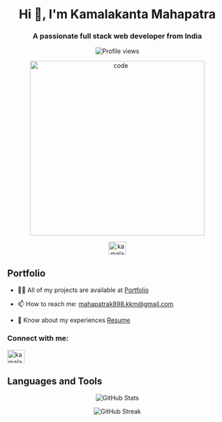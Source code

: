 <h1 align="center">Hi 👋, I'm Kamalakanta Mahapatra</h1>
<h3 align="center">A passionate full stack web developer from India</h3>

<p align="center">
  <img src="https://komarev.com/ghpvc/?username=Kamalakanta01&label=Profile%20views&color=0e75b6&style=flat" alt="Profile views" />
</p>

<p align="center">
  <img width="400" src="https://user-images.githubusercontent.com/55389276/140866485-8fb1c876-9a8f-4d6a-98dc-08c4981eaf70.gif" alt="code" />
</p>

<p align="center">
  <a href="https://www.linkedin.com/in/kamalakanta-mahapatra-082825208/" target="_blank">
    <img src="https://img.icons8.com/?size=1x&id=13930&format=png" alt="kamalakanta01" height="30" width="40" />
  </a>
</p>

## Portfolio

- 👨‍💻 All of my projects are available at [Portfolio]()

- 📫 How to reach me: mahapatrak898.kkm@gmail.com

- 📄 Know about my experiences [Resume]()

<h3 align="left">Connect with me:</h3>
<p align="left">
<a href="https://www.linkedin.com/in/kamalakanta-mahapatra-082825208/" target="blank"><img align="center" src="https://img.icons8.com/?size=1x&id=13930&format=png"" alt="kamalakanta01" height="30" width="40" /></a>
</p>

## Languages and Tools

<p align="center">
  <i class="fab fa-css3" style="font-size: 40px; margin: 5px;"></i>
  <i class="fab fa-figma" style="font-size: 40px; margin: 5px;"></i>
  <i class="fab fa-git" style="font-size: 40px; margin: 5px;"></i>
  <i class="fab fa-html5" style="font-size: 40px; margin: 5px;"></i>
  <i class="fab fa-java" style="font-size: 40px; margin: 5px;"></i>
  <i class="fab fa-js" style="font-size: 40px; margin: 5px;"></i>
  <i class="fab fa-mongodb" style="font-size: 40px; margin: 5px;"></i>
  <i class="fab fa-node-js" style="font-size: 40px; margin: 5px;"></i>
  <i class="fab fa-react" style="font-size: 40px; margin: 5px;"></i>
</p>

<!-- Include Font Awesome CSS -->
<link rel="stylesheet" href="./package/css/all.min.css" />

<!-- Include Font Awesome JavaScript (optional, only if you need advanced features) -->
<script src="https://cdnjs.cloudflare.com/ajax/libs/font-awesome/5.15.4/js/all.min.js" integrity="sha512-4e+sugqm73PZ2Brvlu1Bq6GehxZosZbxti8/ub2KYHKbOjH2LohFL6U0LQ1VZ2sVDo3EDz1N01DSDA+9b65p4g==" crossorigin="anonymous" referrerpolicy="no-referrer"></script>

<p align="center">
  <img align="center" src="https://github-readme-stats.vercel.app/api?username=Kamalakanta01&show_icons=true&locale=en" alt="GitHub Stats" />
</p>

<p align="center">
  <img align="center" src="https://github-readme-streak-stats.herokuapp.com/?user=Kamalakanta01" alt="GitHub Streak" />
</p>
